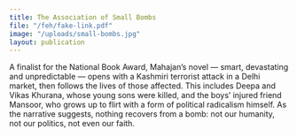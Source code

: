 ```yaml
---
title: The Association of Small Bombs
file: "/feh/fake-link.pdf"
image: "/uploads/small-bombs.jpg"
layout: publication
---
```


A finalist for the National Book Award, Mahajan’s novel — smart, devastating and unpredictable — opens with a Kashmiri terrorist attack in a Delhi market, then follows the lives of those affected. This includes Deepa and Vikas Khurana, whose young sons were killed, and the boys’ injured friend Mansoor, who grows up to flirt with a form of political radicalism himself. As the narrative suggests, nothing recovers from a bomb: not our humanity, not our politics, not even our faith.
